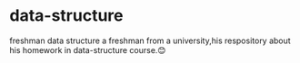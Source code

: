 # data-structure
freshman data structure
a freshman from a university,his respository about his homework in data-structure course.😊

